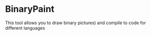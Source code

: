 # BinaryPaint
This tool allows you to draw binary pictures) and compile to code for different languages
